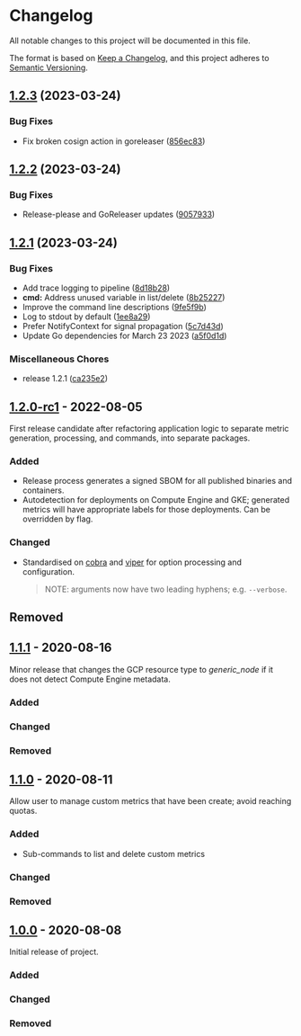 # Changelog

<!-- markdownlint-disable MD024 -->

All notable changes to this project will be documented in this file.

The format is based on [Keep a Changelog](https://keepachangelog.com/en/1.0.0/),
and this project adheres to [Semantic Versioning](https://semver.org/spec/v2.0.0.html).

## [1.2.3](https://github.com/memes/gce-metric/compare/v1.2.2...v1.2.3) (2023-03-24)


### Bug Fixes

* Fix broken cosign action in goreleaser ([856ec83](https://github.com/memes/gce-metric/commit/856ec830b20966f2740bd4b9dc25b534ab39a4f6))

## [1.2.2](https://github.com/memes/gce-metric/compare/v1.2.1...v1.2.2) (2023-03-24)


### Bug Fixes

* Release-please and GoReleaser updates ([9057933](https://github.com/memes/gce-metric/commit/9057933c0ed97ead340a5a7b90e1128b1535fc8c))

## [1.2.1](https://github.com/memes/gce-metric/compare/1.2.0-rc1...v1.2.1) (2023-03-24)


### Bug Fixes

* Add trace logging to pipeline ([8d18b28](https://github.com/memes/gce-metric/commit/8d18b28300de5fe8dcade55851a78f56e6dc4412))
* **cmd:** Address unused variable in list/delete ([8b25227](https://github.com/memes/gce-metric/commit/8b25227142e2f7a010db1314f0a674afc7c02e44))
* Improve the command line descriptions ([9fe5f9b](https://github.com/memes/gce-metric/commit/9fe5f9baccbcff58b3341320441f5f98b48b69b5))
* Log to stdout by default ([1ee8a29](https://github.com/memes/gce-metric/commit/1ee8a294d8c4272a5bc518c0647895459c690d21))
* Prefer NotifyContext for signal propagation ([5c7d43d](https://github.com/memes/gce-metric/commit/5c7d43d6c14182b26294f98bae633c4702283ebd))
* Update Go dependencies for March 23 2023 ([a5f0d1d](https://github.com/memes/gce-metric/commit/a5f0d1dca3eb97014b60a9d703cde740ace04ccb))


### Miscellaneous Chores

* release 1.2.1 ([ca235e2](https://github.com/memes/gce-metric/commit/ca235e21b788e8f039b4c4b51d04214ec0cdf283))

## [1.2.0-rc1] - 2022-08-05

First release candidate after refactoring application logic to separate metric generation,
processing, and commands, into separate packages.

### Added

- Release process generates a signed SBOM for all published binaries and containers.
- Autodetection for deployments on Compute Engine and GKE; generated metrics will
  have appropriate labels for those deployments. Can be overridden by flag.

### Changed

- Standardised on [cobra](https://github.com/spf13/cobra) and [viper](https://github.com/spf13/viper)
  for option processing and configuration.
  > NOTE: arguments now have two leading hyphens; e.g. `--verbose`.

## Removed

## [1.1.1] - 2020-08-16

Minor release that changes the GCP resource type to _generic_node_ if it does not detect Compute Engine metadata.

### Added

### Changed

### Removed

## [1.1.0] - 2020-08-11

Allow user to manage custom metrics that have been create; avoid reaching quotas.

### Added

- Sub-commands to list and delete custom metrics

### Changed

### Removed

## [1.0.0] - 2020-08-08

Initial release of project.

### Added

### Changed

### Removed

[1.2.0-rc1]: https://github.com/memes/gce-metric/compare/1.1.1...1.2.0-rc1
[1.1.1]: https://github.com/memes/gce-metric/compare/1.1.0...1.1.1
[1.1.0]: https://github.com/memes/gce-metric/compare/1.0.0...1.1.0
[1.0.0]: https://github.com/memes/gce-metric/releases/tag/1.0.0
